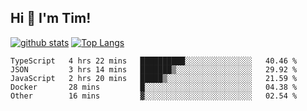 ## Hi 👋 I'm Tim!
  
  [![github stats](https://github-readme-stats.vercel.app/api?username=thostetler&theme=dracula&count_private=true&show_icons=true)](https://github.com/thostetler/github-readme-stats)
  [![Top Langs](https://github-readme-stats.vercel.app/api/top-langs/?username=thostetler&layout=compact&count_private=true&theme=dracula&show_icons=true)](https://github.com/thostetler/github-readme-stats)
 
<!--START_SECTION:waka-->
```text
TypeScript   4 hrs 22 mins   ██████████░░░░░░░░░░░░░░░   40.46 % 
JSON         3 hrs 14 mins   ███████▒░░░░░░░░░░░░░░░░░   29.92 % 
JavaScript   2 hrs 20 mins   █████▒░░░░░░░░░░░░░░░░░░░   21.59 % 
Docker       28 mins         █░░░░░░░░░░░░░░░░░░░░░░░░   04.38 % 
Other        16 mins         ▓░░░░░░░░░░░░░░░░░░░░░░░░   02.54 % 
```
<!--END_SECTION:waka-->
